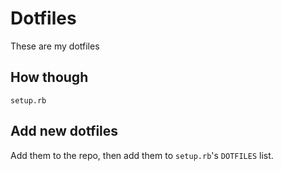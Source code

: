 # Dotfiles

These are my dotfiles

## How though

`setup.rb`

## Add new dotfiles

Add them to the repo, then add them to `setup.rb`'s `DOTFILES` list.
